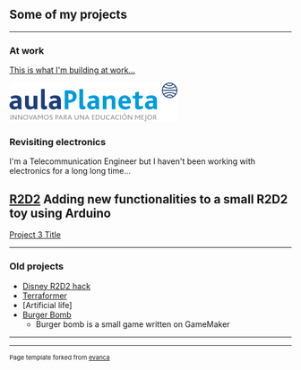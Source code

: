 ## Some of my projects

---

### At work

[This is what I'm building at work...](http://aulaplaneta.com/)

<img src="images/logo-aulaplaneta-innovamos-transparente-300x70.png?raw=true"/>

### Revisiting electronics
I'm a Telecommunication Engineer but I haven't been working with electronics for a long long time... 

[R2D2](/pdf/sample_presentation.pdf)
Adding new functionalities to a small R2D2 toy using Arduino 
---
[Project 3 Title](http://example.com/)

---

### Old projects

- [Disney R2D2 hack](https://www.instructables.com/id/Hacked-Disney-R2D2/)
- [Terraformer](https://terraformersim.wordpress.com/)
- [Artificial life]
- [Burger Bomb](https://1drv.ms/u/s!Ai4SkKtnE2SNgoUpBYgfcVrOqKiPbA?e=YW0ata)
    - Burger bomb is a small game written on GameMaker
    

---




---
<p style="font-size:11px">Page template forked from <a href="https://github.com/evanca/quick-portfolio">evanca</a></p>
<!-- Remove above link if you don't want to attibute -->
